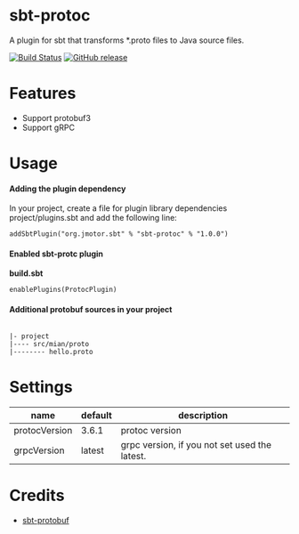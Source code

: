 # sbt-protoc

A plugin for sbt that transforms *.proto files to Java source files.

[![Build Status](https://travis-ci.org/aiyanbo/sbt-protoc.svg?branch=master)](https://travis-ci.org/aiyanbo/sbt-protoc)
[![GitHub release](https://img.shields.io/github/tag/aiyanbo/sbt-protoc.svg)](https://github.com/aiyanbo/sbt-protoc/releases) 

# Features

- Support protobuf3
- Support gRPC

# Usage

#### Adding the plugin dependency

In your project, create a file for plugin library dependencies project/plugins.sbt and add the following line:

```
addSbtPlugin("org.jmotor.sbt" % "sbt-protoc" % "1.0.0")
```

#### Enabled sbt-protc plugin

**build.sbt**

```
enablePlugins(ProtocPlugin)
```

#### Additional protobuf sources in your project

```

|- project
|---- src/mian/proto
|-------- hello.proto

```

# Settings

| name | default | description |
| --- | --- | --- |
| protocVersion | 3.6.1 | protoc version
| grpcVersion | latest | grpc version, if you not set used the latest.

# Credits

- [sbt-protobuf](https://github.com/sbt/sbt-protobuf)
